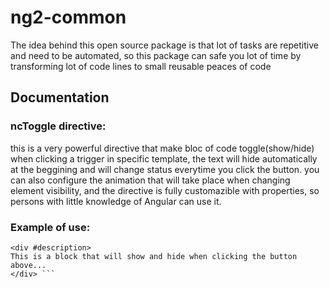 # ng2-common 

The idea behind this open source package is that lot of tasks are repetitive and need to be automated,
so this package can safe you lot of time by transforming lot of code lines to small reusable peaces of code


## Documentation


### ncToggle directive:
this is a very powerful directive that make bloc of code toggle(show/hide) when clicking a trigger in specific template, 
the text will hide automatically at the beggining and will change status everytime you click the button.
you can also configure the animation that will take place when changing element visibility, and the directive is fully customazible with properties,
so persons with little knowledge of Angular can use it. 

### Example of use: 

``` <button [ncToggle]="description">Click</button>
<div #description>
This is a block that will show and hide when clicking the button above...
</div> ```
